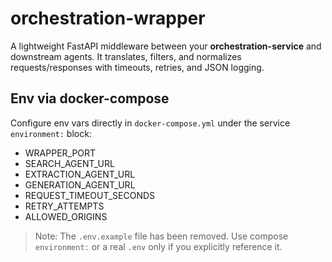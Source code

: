 # orchestration-wrapper

A lightweight FastAPI middleware between your **orchestration-service** and downstream agents.
It translates, filters, and normalizes requests/responses with timeouts, retries, and JSON logging.

## Env via docker-compose
Configure env vars directly in `docker-compose.yml` under the service `environment:` block:
- WRAPPER_PORT
- SEARCH_AGENT_URL
- EXTRACTION_AGENT_URL
- GENERATION_AGENT_URL
- REQUEST_TIMEOUT_SECONDS
- RETRY_ATTEMPTS
- ALLOWED_ORIGINS

> Note: The `.env.example` file has been removed. Use compose `environment:` or a real `.env` only if you explicitly reference it.
